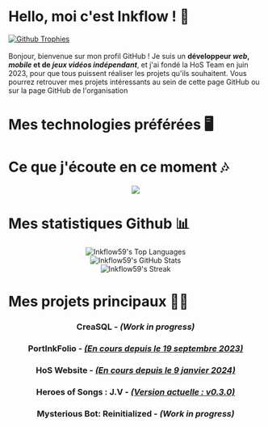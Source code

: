 # Hello, moi c'est Inkflow ! 👋
[![Github Trophies](https://github-profile-trophy.vercel.app/?username=Inkflow59)](https://github.com/ryo-ma/github-profile-trophy)<br>
<br>
Bonjour, bienvenue sur mon profil GitHub ! Je suis un **développeur *web*, *mobile* et de *jeux vidéos indépendant***, et j'ai fondé la HoS Team en juin 2023, pour que tous puissent réaliser les projets qu'ils souhaitent. Vous pourrez retrouver mes projets intéressants au sein de cette page GitHub ou sur la page GitHub de l'organisation

# Mes technologies préférées 🖥️

# Ce que j'écoute en ce moment 🎶
<div align="center">
  <a href="https://open.spotify.com/user/11127395499"><img src="https://spotify-recently-played-readme.vercel.app/api?user=11127395499&unique=true"/></a>
</div>

# Mes statistiques Github 📊
<div align="center">
<img src="https://github-readme-stats.vercel.app/api/top-langs/?username=Inkflow59&theme=chartreuse-dark&show_icons=true&hide_border=true&layout=compact" alt="Inkflow59's Top Languages"/><br>
<img src="https://github-readme-stats.vercel.app/api?username=Inkflow59&theme=chartreuse-dark&show_icons=true&hide_border=true&count_private=true" alt="Inkflow59's GitHub Stats"/><br>
<img src="https://github-readme-streak-stats.herokuapp.com/?user=Inkflow59&theme=chartreuse-dark&hide_border=true" alt="Inkflow59's Streak"/>
</div>

# Mes projets principaux 👨‍💻
<div align="center">
<h3><strong>CreaSQL</strong> - <em>(Work in progress)</em></h3>
<h3><strong>PortInkFolio</strong> - <em><a href="https://github.com/Inkflow59/PortInkFolio">(En cours depuis le 19 septembre 2023)</a></em></h3>
<h3><strong>HoS Website</strong> - <em><a href="https://hos-team.fr">(En cours depuis le 9 janvier 2024)</a></em></h3>
<h3><strong>Heroes of Songs : J.V</strong> - <em><a href="https://inkflow.itch.io/hos-jv">(Version actuelle : v0.3.0)</a></em></h3>
<h3><strong>Mysterious Bot: Reinitialized</strong> - <em>(Work in progress)</em></h3>
</div>

